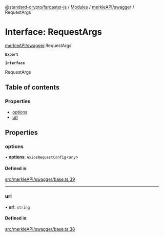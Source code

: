 [@standard-crypto/farcaster-js](../README.md) / [Modules](../modules.md) / [merkleAPI/swagger](../modules/merkleAPI_swagger.md) / RequestArgs

# Interface: RequestArgs

[merkleAPI/swagger](../modules/merkleAPI_swagger.md).RequestArgs

**`Export`**

**`Interface`**

RequestArgs

## Table of contents

### Properties

- [options](merkleAPI_swagger.RequestArgs.md#options)
- [url](merkleAPI_swagger.RequestArgs.md#url)

## Properties

### options

• **options**: `AxiosRequestConfig`<`any`\>

#### Defined in

[src/merkleAPI/swagger/base.ts:39](https://github.com/standard-crypto/farcaster-js/blob/main/src/merkleAPI/swagger/base.ts#L39)

___

### url

• **url**: `string`

#### Defined in

[src/merkleAPI/swagger/base.ts:38](https://github.com/standard-crypto/farcaster-js/blob/main/src/merkleAPI/swagger/base.ts#L38)
